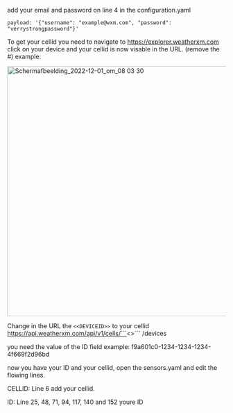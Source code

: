 
add your email and password on line 4 in the configuration.yaml 

    payload: '{"username": "example@wxm.com", "password": "verrystrongpassword"}'



To get your cellid you need to navigate to https://explorer.weatherxm.com click on your device and your cellid is now visable in the URL. (remove the #)
example:

<img width="575" alt="Schermafbeelding_2022-12-01_om_08 03 30" src="https://user-images.githubusercontent.com/678514/205918480-bab2fae7-968a-4b85-8fa3-7e59e0e7878d.png">

Change in the URL the ```<<DEVICEID>>``` to your cellid
https://api.weatherxm.com/api/v1/cells/```<<DEVICEID>>``` /devices

you need the value of the ID field example: f9a601c0-1234-1234-1234-4f669f2d96bd

now you have your ID and your cellid, open the sensors.yaml and edit the flowing lines.

CELLID:
Line 6 add your cellid.

ID:
Line 25, 48, 71, 94, 117, 140 and 152 youre ID
